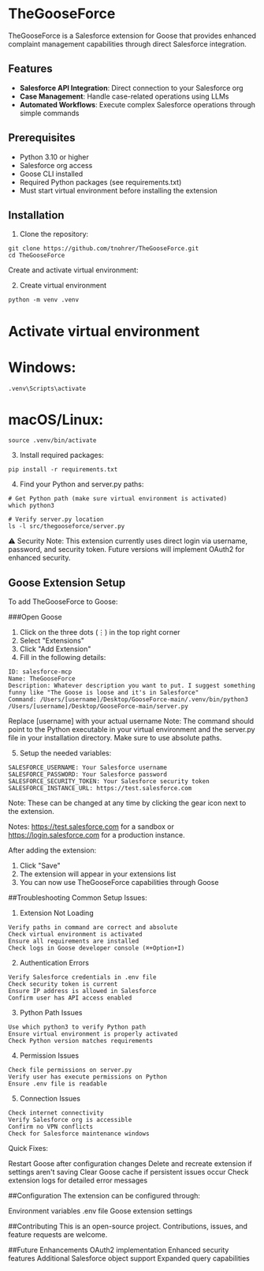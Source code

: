 # TheGooseForce
TheGooseForce is a Salesforce extension for Goose that provides enhanced complaint management capabilities through direct Salesforce integration.

## Features
- **Salesforce API Integration**: Direct connection to your Salesforce org
- **Case Management**: Handle case-related operations using LLMs
- **Automated Workflows**: Execute complex Salesforce operations through simple commands

## Prerequisites
- Python 3.10 or higher
- Salesforce org access
- Goose CLI installed
- Required Python packages (see requirements.txt)
- Must start virtual environment before installing the extension

## Installation

1. Clone the repository:
```
git clone https://github.com/tnohrer/TheGooseForce.git
cd TheGooseForce
```

Create and activate virtual environment:

2. Create virtual environment
```
python -m venv .venv
```

# Activate virtual environment
# Windows:
```
.venv\Scripts\activate
```
# macOS/Linux:
```
source .venv/bin/activate
```
3. Install required packages:

```
pip install -r requirements.txt
```
4. Find your Python and server.py paths:

```
# Get Python path (make sure virtual environment is activated)
which python3

# Verify server.py location
ls -l src/thegooseforce/server.py
```


⚠️ Security Note: This extension currently uses direct login via username, password, and security token. Future versions will implement OAuth2 for enhanced security.

## Goose Extension Setup
To add TheGooseForce to Goose:

###Open Goose
1. Click on the three dots (⋮) in the top right corner
2. Select "Extensions"
3. Click "Add Extension"
4. Fill in the following details:
```
ID: salesforce-mcp
Name: TheGooseForce
Description: Whatever description you want to put. I suggest something funny like "The Goose is loose and it's in Salesforce"
Command: /Users/[username]/Desktop/GooseForce-main/.venv/bin/python3 /Users/[username]/Desktop/GooseForce-main/server.py
```
Replace [username] with your actual username
Note: The command should point to the Python executable in your virtual environment and the server.py file in your installation directory. Make sure to use absolute paths.

5. Setup the needed variables:

```
SALESFORCE_USERNAME: Your Salesforce username
SALESFORCE_PASSWORD: Your Salesforce password
SALESFORCE_SECURITY_TOKEN: Your Salesforce security token
SALESFORCE_INSTANCE_URL: https://test.salesforce.com 
```
Note: These can be changed at any time by clicking the gear icon next to the extension. 

Notes: https://test.salesforce.com for a sandbox or https://login.salesforce.com for a production instance. 

After adding the extension:

1. Click "Save"
2. The extension will appear in your extensions list
3. You can now use TheGooseForce capabilities through Goose


##Troubleshooting
Common Setup Issues:

1. Extension Not Loading

```
Verify paths in command are correct and absolute
Check virtual environment is activated
Ensure all requirements are installed
Check logs in Goose developer console (⌘+Option+I)
```

2. Authentication Errors

```
Verify Salesforce credentials in .env file
Check security token is current
Ensure IP address is allowed in Salesforce
Confirm user has API access enabled
```
3. Python Path Issues

```
Use which python3 to verify Python path
Ensure virtual environment is properly activated
Check Python version matches requirements
```
4. Permission Issues

```
Check file permissions on server.py
Verify user has execute permissions on Python
Ensure .env file is readable
```

5. Connection Issues

```
Check internet connectivity
Verify Salesforce org is accessible
Confirm no VPN conflicts
Check for Salesforce maintenance windows
```

Quick Fixes:

Restart Goose after configuration changes
Delete and recreate extension if settings aren't saving
Clear Goose cache if persistent issues occur
Check extension logs for detailed error messages

##Configuration
The extension can be configured through:

Environment variables
.env file
Goose extension settings


##Contributing
This is an open-source project. Contributions, issues, and feature requests are welcome.



##Future Enhancements
OAuth2 implementation
Enhanced security features
Additional Salesforce object support
Expanded query capabilities


